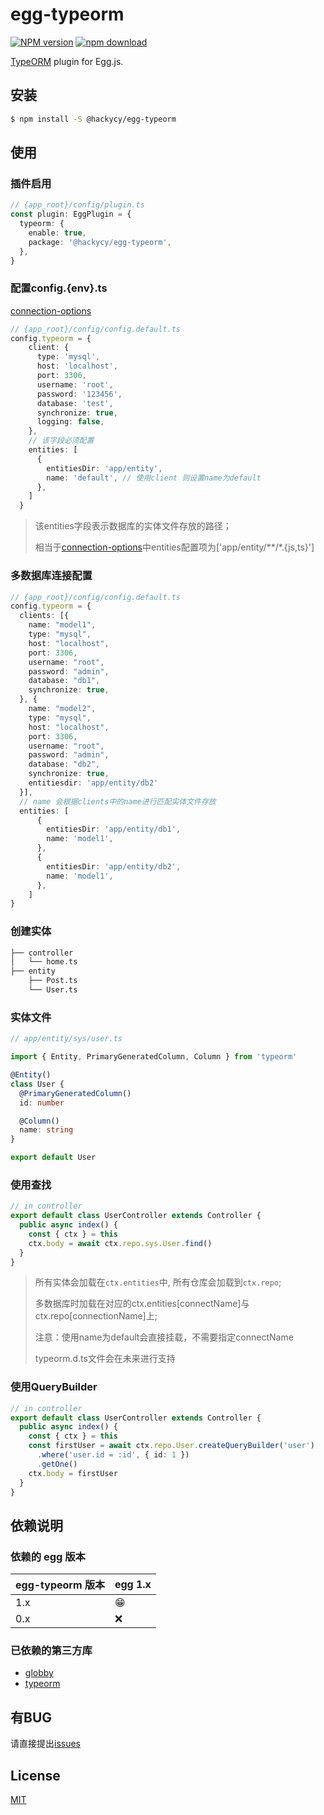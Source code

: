 # egg-typeorm

[![NPM version][npm-image]][npm-url]
[![npm download][download-image]][download-url]

[npm-image]: https://img.shields.io/npm/v/@hackycy/egg-typeorm.svg?style=flat-square
[npm-url]: https://npmjs.org/package/@hackycy/egg-typeorm
[download-image]: https://img.shields.io/npm/dm/@hackycy/egg-typeorm.svg?style=flat-square
[download-url]: https://npmjs.org/package/@hackycy/egg-typeorm

[TypeORM](https://typeorm.io/#/) plugin for Egg.js.

## 安装

```bash
$ npm install -S @hackycy/egg-typeorm
```

## 使用

### 插件启用

```ts
// {app_root}/config/plugin.ts
const plugin: EggPlugin = {
  typeorm: {
    enable: true,
    package: '@hackycy/egg-typeorm',
  },
}
```

### 配置config.{env}.ts

[connection-options](https://typeorm.io/#/connection-options)

```ts
// {app_root}/config/config.default.ts
config.typeorm = {
    client: {
      type: 'mysql',
      host: 'localhost',
      port: 3306,
      username: 'root',
      password: '123456',
      database: 'test',
      synchronize: true,
      logging: false,
    },
    // 该字段必须配置
    entities: [
      {
        entitiesDir: 'app/entity',
        name: 'default', // 使用client 则设置name为default
      },
    ]
  }
```

> 该entities字段表示数据库的实体文件存放的路径；
>
> 相当于[connection-options](https://typeorm.io/#/connection-options)中entities配置项为['app/entity/**/*.{js,ts}']

### 多数据库连接配置

```ts
// {app_root}/config/config.default.ts
config.typeorm = {
  clients: [{
    name: "model1",
    type: "mysql",
    host: "localhost",
    port: 3306,
    username: "root",
    password: "admin",
    database: "db1",
    synchronize: true,
  }, {
    name: "model2",
    type: "mysql",
    host: "localhost",
    port: 3306,
    username: "root",
    password: "admin",
    database: "db2",
    synchronize: true,
    entitiesdir: 'app/entity/db2'
  }],
  // name 会根据clients中的name进行匹配实体文件存放
  entities: [
      {
        entitiesDir: 'app/entity/db1',
        name: 'model1',
      },
      {
        entitiesDir: 'app/entity/db2',
        name: 'model1',
      },
    ]
}
```

### 创建实体

```bash
├── controller
│   └── home.ts
├── entity
    ├── Post.ts
    └── User.ts
```

### 实体文件

```ts
// app/entity/sys/user.ts

import { Entity, PrimaryGeneratedColumn, Column } from 'typeorm'

@Entity()
class User {
  @PrimaryGeneratedColumn()
  id: number

  @Column()
  name: string
}

export default User
```

### 使用查找

```ts
// in controller
export default class UserController extends Controller {
  public async index() {
    const { ctx } = this
    ctx.body = await ctx.repo.sys.User.find()
  }
}
```

> 所有实体会加载在`ctx.entities`中, 所有仓库会加载到`ctx.repo`; 
>
> 多数据库时加载在对应的ctx.entities[connectName]与ctx.repo[connectionName]上; 
>
> 注意：使用name为default会直接挂载，不需要指定connectName
>
> typeorm.d.ts文件会在未来进行支持

### 使用QueryBuilder

```ts
// in controller
export default class UserController extends Controller {
  public async index() {
    const { ctx } = this
    const firstUser = await ctx.repo.User.createQueryBuilder('user')
      .where('user.id = :id', { id: 1 })
      .getOne()
    ctx.body = firstUser
  }
}
```

## 依赖说明

### 依赖的 egg 版本

egg-typeorm 版本 | egg 1.x
--- | ---
1.x | 😁
0.x | ❌

### 已依赖的第三方库

- [globby](https://www.npmjs.com/package/globby)
- [typeorm](https://typeorm.io/#/)

## 有BUG

请直接提出[issues](https://github.com/hackycy/egg-typeorm/issues)

## License

[MIT](LICENSE)

